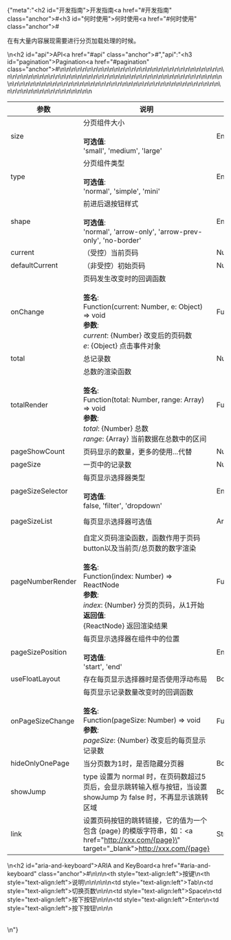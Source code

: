 {"meta":"<h2 id=\"&#x5F00;&#x53D1;&#x6307;&#x5357;\">&#x5F00;&#x53D1;&#x6307;&#x5357;<a href=\"#&#x5F00;&#x53D1;&#x6307;&#x5357;\" class=\"anchor\">#</a></h2><h3 id=\"&#x4F55;&#x65F6;&#x4F7F;&#x7528;\">&#x4F55;&#x65F6;&#x4F7F;&#x7528;<a href=\"#&#x4F55;&#x65F6;&#x4F7F;&#x7528;\" class=\"anchor\">#</a></h3><p>&#x5728;&#x6709;&#x5927;&#x91CF;&#x5185;&#x5BB9;&#x5C55;&#x73B0;&#x9700;&#x8981;&#x8FDB;&#x884C;&#x5206;&#x9875;&#x52A0;&#x8F7D;&#x5904;&#x7406;&#x7684;&#x65F6;&#x5019;&#x3002;</p>\n<h2 id=\"api\">API<a href=\"#api\" class=\"anchor\">#</a></h2>","api":"<h3 id=\"pagination\">Pagination<a href=\"#pagination\" class=\"anchor\">#</a></h3><table>\n<thead>\n<tr>\n<th>&#x53C2;&#x6570;</th>\n<th>&#x8BF4;&#x660E;</th>\n<th>&#x7C7B;&#x578B;</th>\n<th>&#x9ED8;&#x8BA4;&#x503C;</th>\n</tr>\n</thead>\n<tbody>\n<tr>\n<td>size</td>\n<td>&#x5206;&#x9875;&#x7EC4;&#x4EF6;&#x5927;&#x5C0F;<br><br><strong>&#x53EF;&#x9009;&#x503C;</strong>:<br>&apos;small&apos;, &apos;medium&apos;, &apos;large&apos;</td>\n<td>Enum</td>\n<td>&apos;medium&apos;</td>\n</tr>\n<tr>\n<td>type</td>\n<td>&#x5206;&#x9875;&#x7EC4;&#x4EF6;&#x7C7B;&#x578B;<br><br><strong>&#x53EF;&#x9009;&#x503C;</strong>:<br>&apos;normal&apos;, &apos;simple&apos;, &apos;mini&apos;</td>\n<td>Enum</td>\n<td>&apos;normal&apos;</td>\n</tr>\n<tr>\n<td>shape</td>\n<td>&#x524D;&#x8FDB;&#x540E;&#x9000;&#x6309;&#x94AE;&#x6837;&#x5F0F;<br><br><strong>&#x53EF;&#x9009;&#x503C;</strong>:<br>&apos;normal&apos;, &apos;arrow-only&apos;, &apos;arrow-prev-only&apos;, &apos;no-border&apos;</td>\n<td>Enum</td>\n<td>&apos;normal&apos;</td>\n</tr>\n<tr>\n<td>current</td>\n<td>&#xFF08;&#x53D7;&#x63A7;&#xFF09;&#x5F53;&#x524D;&#x9875;&#x7801;</td>\n<td>Number</td>\n<td>-</td>\n</tr>\n<tr>\n<td>defaultCurrent</td>\n<td>&#xFF08;&#x975E;&#x53D7;&#x63A7;&#xFF09;&#x521D;&#x59CB;&#x9875;&#x7801;</td>\n<td>Number</td>\n<td>1</td>\n</tr>\n<tr>\n<td>onChange</td>\n<td>&#x9875;&#x7801;&#x53D1;&#x751F;&#x6539;&#x53D8;&#x65F6;&#x7684;&#x56DE;&#x8C03;&#x51FD;&#x6570;<br><br><strong>&#x7B7E;&#x540D;</strong>:<br>Function(current: Number, e: Object) =&gt; void<br><strong>&#x53C2;&#x6570;</strong>:<br><em>current</em>: {Number} &#x6539;&#x53D8;&#x540E;&#x7684;&#x9875;&#x7801;&#x6570;<br>_e_: {Object} &#x70B9;&#x51FB;&#x4E8B;&#x4EF6;&#x5BF9;&#x8C61;</td>\n<td>Function</td>\n<td>() =&gt; {}</td>\n</tr>\n<tr>\n<td>total</td>\n<td>&#x603B;&#x8BB0;&#x5F55;&#x6570;</td>\n<td>Number</td>\n<td>100</td>\n</tr>\n<tr>\n<td>totalRender</td>\n<td>&#x603B;&#x6570;&#x7684;&#x6E32;&#x67D3;&#x51FD;&#x6570;<br><br><strong>&#x7B7E;&#x540D;</strong>:<br>Function(total: Number, range: Array) =&gt; void<br><strong>&#x53C2;&#x6570;</strong>:<br><em>total</em>: {Number} &#x603B;&#x6570;<br><em>range</em>: {Array} &#x5F53;&#x524D;&#x6570;&#x636E;&#x5728;&#x603B;&#x6570;&#x4E2D;&#x7684;&#x533A;&#x95F4;</td>\n<td>Function</td>\n<td>-</td>\n</tr>\n<tr>\n<td>pageShowCount</td>\n<td>&#x9875;&#x7801;&#x663E;&#x793A;&#x7684;&#x6570;&#x91CF;&#xFF0C;&#x66F4;&#x591A;&#x7684;&#x4F7F;&#x7528;...&#x4EE3;&#x66FF;</td>\n<td>Number</td>\n<td>5</td>\n</tr>\n<tr>\n<td>pageSize</td>\n<td>&#x4E00;&#x9875;&#x4E2D;&#x7684;&#x8BB0;&#x5F55;&#x6570;</td>\n<td>Number</td>\n<td>10</td>\n</tr>\n<tr>\n<td>pageSizeSelector</td>\n<td>&#x6BCF;&#x9875;&#x663E;&#x793A;&#x9009;&#x62E9;&#x5668;&#x7C7B;&#x578B;<br><br><strong>&#x53EF;&#x9009;&#x503C;</strong>:<br>false, &apos;filter&apos;, &apos;dropdown&apos;</td>\n<td>Enum</td>\n<td>false</td>\n</tr>\n<tr>\n<td>pageSizeList</td>\n<td>&#x6BCF;&#x9875;&#x663E;&#x793A;&#x9009;&#x62E9;&#x5668;&#x53EF;&#x9009;&#x503C;</td>\n<td>Array&lt;Number&gt;/Array&lt;Object&gt;</td>\n<td>[5, 10, 20]</td>\n</tr>\n<tr>\n<td>pageNumberRender</td>\n<td>&#x81EA;&#x5B9A;&#x4E49;&#x9875;&#x7801;&#x6E32;&#x67D3;&#x51FD;&#x6570;&#xFF0C;&#x51FD;&#x6570;&#x4F5C;&#x7528;&#x4E8E;&#x9875;&#x7801;button&#x4EE5;&#x53CA;&#x5F53;&#x524D;&#x9875;/&#x603B;&#x9875;&#x6570;&#x7684;&#x6570;&#x5B57;&#x6E32;&#x67D3;<br><br><strong>&#x7B7E;&#x540D;</strong>:<br>Function(index: Number) =&gt; ReactNode<br><strong>&#x53C2;&#x6570;</strong>:<br><em>index</em>: {Number} &#x5206;&#x9875;&#x7684;&#x9875;&#x7801;&#xFF0C;&#x4ECE;1&#x5F00;&#x59CB;<br><strong>&#x8FD4;&#x56DE;&#x503C;</strong>:<br>{ReactNode} &#x8FD4;&#x56DE;&#x6E32;&#x67D3;&#x7ED3;&#x679C;<br></td>\n<td>Function</td>\n<td>index =&gt; index</td>\n</tr>\n<tr>\n<td>pageSizePosition</td>\n<td>&#x6BCF;&#x9875;&#x663E;&#x793A;&#x9009;&#x62E9;&#x5668;&#x5728;&#x7EC4;&#x4EF6;&#x4E2D;&#x7684;&#x4F4D;&#x7F6E;<br><br><strong>&#x53EF;&#x9009;&#x503C;</strong>:<br>&apos;start&apos;, &apos;end&apos;</td>\n<td>Enum</td>\n<td>&apos;start&apos;</td>\n</tr>\n<tr>\n<td>useFloatLayout</td>\n<td>&#x5B58;&#x5728;&#x6BCF;&#x9875;&#x663E;&#x793A;&#x9009;&#x62E9;&#x5668;&#x65F6;&#x662F;&#x5426;&#x4F7F;&#x7528;&#x6D6E;&#x52A8;&#x5E03;&#x5C40;</td>\n<td>Boolean</td>\n<td>false</td>\n</tr>\n<tr>\n<td>onPageSizeChange</td>\n<td>&#x6BCF;&#x9875;&#x663E;&#x793A;&#x8BB0;&#x5F55;&#x6570;&#x91CF;&#x6539;&#x53D8;&#x65F6;&#x7684;&#x56DE;&#x8C03;&#x51FD;&#x6570;<br><br><strong>&#x7B7E;&#x540D;</strong>:<br>Function(pageSize: Number) =&gt; void<br><strong>&#x53C2;&#x6570;</strong>:<br><em>pageSize</em>: {Number} &#x6539;&#x53D8;&#x540E;&#x7684;&#x6BCF;&#x9875;&#x663E;&#x793A;&#x8BB0;&#x5F55;&#x6570;</td>\n<td>Function</td>\n<td>() =&gt; {}</td>\n</tr>\n<tr>\n<td>hideOnlyOnePage</td>\n<td>&#x5F53;&#x5206;&#x9875;&#x6570;&#x4E3A;1&#x65F6;&#xFF0C;&#x662F;&#x5426;&#x9690;&#x85CF;&#x5206;&#x9875;&#x5668;</td>\n<td>Boolean</td>\n<td>false</td>\n</tr>\n<tr>\n<td>showJump</td>\n<td>type &#x8BBE;&#x7F6E;&#x4E3A; normal &#x65F6;&#xFF0C;&#x5728;&#x9875;&#x7801;&#x6570;&#x8D85;&#x8FC7;5&#x9875;&#x540E;&#xFF0C;&#x4F1A;&#x663E;&#x793A;&#x8DF3;&#x8F6C;&#x8F93;&#x5165;&#x6846;&#x4E0E;&#x6309;&#x94AE;&#xFF0C;&#x5F53;&#x8BBE;&#x7F6E; showJump &#x4E3A; false &#x65F6;&#xFF0C;&#x4E0D;&#x518D;&#x663E;&#x793A;&#x8BE5;&#x8DF3;&#x8F6C;&#x533A;&#x57DF;</td>\n<td>Boolean</td>\n<td>true</td>\n</tr>\n<tr>\n<td>link</td>\n<td>&#x8BBE;&#x7F6E;&#x9875;&#x7801;&#x6309;&#x94AE;&#x7684;&#x8DF3;&#x8F6C;&#x94FE;&#x63A5;&#xFF0C;&#x5B83;&#x7684;&#x503C;&#x4E3A;&#x4E00;&#x4E2A;&#x5305;&#x542B; {page} &#x7684;&#x6A21;&#x7248;&#x5B57;&#x7B26;&#x4E32;&#xFF0C;&#x5982;&#xFF1A;<a href=\"http://xxx.com/{page}\" target=\"_blank\">http://xxx.com/{page}</a></td>\n<td>String</td>\n<td>-</td>\n</tr>\n</tbody>\n</table>\n<h2 id=\"aria-and-keyboard\">ARIA and KeyBoard<a href=\"#aria-and-keyboard\" class=\"anchor\">#</a></h2><table>\n<thead>\n<tr>\n<th style=\"text-align:left\">&#x6309;&#x952E;</th>\n<th style=\"text-align:left\">&#x8BF4;&#x660E;</th>\n</tr>\n</thead>\n<tbody>\n<tr>\n<td style=\"text-align:left\">Tab</td>\n<td style=\"text-align:left\">&#x5207;&#x6362;&#x9875;&#x6570;</td>\n</tr>\n<tr>\n<td style=\"text-align:left\">Space</td>\n<td style=\"text-align:left\">&#x6309;&#x4E0B;&#x6309;&#x94AE;</td>\n</tr>\n<tr>\n<td style=\"text-align:left\">Enter</td>\n<td style=\"text-align:left\">&#x6309;&#x4E0B;&#x6309;&#x94AE;</td>\n</tr>\n</tbody>\n</table>\n"}
